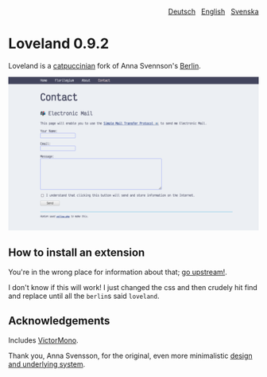 <p align="right"><a href="README-de.md">Deutsch</a> &nbsp; <a href="README.md">English</a> &nbsp; <a href="README-sv.md">Svenska</a></p>

# Loveland 0.9.2

Loveland is a [catpuccinian](https://github.com/catppuccin/catppuccin) fork of Anna Svennson's [Berlin](https://github.com/annaesvensson/yellow-berlin).

<p align="center"><img src="SCREENSHOT.png" alt="Screenshot"></p>

## How to install an extension

You're in the wrong place for information about that; [go upstream!](https://github.com/annaesvensson/yellow-update).

I don't know if this will work! I just changed the css and then crudely hit find and replace until all the `berlin`s said `loveland`.

## Acknowledgements

Includes [VictorMono](https://rubjo.github.io/victor-mono/).

Thank you, Anna Svensson, for the original, even more minimalistic [design and underlying system](https://datenstrom.se/yellow/).
